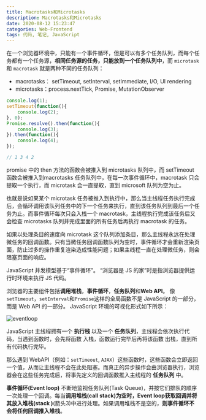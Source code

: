 ```yaml
---
title: Macrotasks和Microtasks
description: Macrotasks和Microtasks
date: 2020-08-12 15:23:47
categories: Web-Frontend
tags: 代码, 笔记, JavaScript
---
```


在一个浏览器环境中，只能有一个事件循环，但是可以有多个任务队列，而每个任务都有一个任务源，**相同任务源的任务，只能放到一个任务队列中**，而 `microtask` 和 `macrotask` 就是两种不同的任务队列：

- macrotasks： setTimeout, setInterval, setImmediate, I/O, UI rendering
- microtasks：process.nextTick, Promise, MutationObserver

<!-- more -->

```javascript
console.log(1);
setTimeout(function(){
    console.log(2);
}, 0);
Promise.resolve().then(function(){
    console.log(3);
}).then(function(){
    console.log(4);
});

// 1 3 4 2
```

promise 中的 then 方法的函数会被推入到 microtasks 队列中，而 setTimeout 函数会被推入到macrotasks 任务队列中，在每一次事件循环中，macrotask 只会提取一个执行，而 microtask 会一直提取，直到 microsoft 队列为空为止。

也就是说如果某个 microtask 任务被推入到执行中，那么当主线程任务执行完成后，会循环调用该队列任务中的下一个任务来执行，直到该任务队列到最后一个任务为止。而事件循环每次只会入栈一个 macrotask，主线程执行完成该任务后又会检查 microtasks 队列并完成里面的所有任务后再执行 macrotask 的任务。

如果以处理条目的速度向 microtask 这个队列添加条目，那么主线程永远在处理微任务的回调函数。只有当微任务回调函数队列为空时，事件循环才会重新渲染页面，防止过多的操作重复渲染造成性能问题；如果主线程一直在处理微任务，则会阻塞页面的响应。

JavaScript 并发模型基于“事件循环”。 “浏览器是 JS 的家”时是指浏览器提供运行时环境来执行 JS 代码。

浏览器的主要组件包括**调用堆栈**，**事件循环**，**任务队列**和**Web API**。 像`setTimeout`，`setInterval`和`Promise`这样的全局函数不是 JavaScript 的一部分，而是 Web API 的一部分。 JavaScript 环境的可视化形式如下所示：

![eventloop](articles\assets\eventloop.png)

JavaScript 主线程拥有一个 **执行栈** 以及一个 **任务队列**，主线程会依次执行代码，当遇到函数时，会先将函数 入栈，函数运行完毕后再将该函数 出栈，直到所有代码执行完毕。

那么遇到 WebAPI（例如：`setTimeout`, `AJAX`）这些函数时，这些函数会立即返回一个值，从而让主线程不会在此处阻塞。而真正的异步操作会由浏览器执行，浏览器会在这些任务完成后，将事先定义的回调函数推入主线程的 **任务队列** 中。

**事件循环(Event loop)** 不断地监视任务队列(Task Queue)，并按它们排队的顺序一次处理一个回调。每当**调用堆栈(call stack)**为空时，**Event loop**获取回调并将其放入**堆栈(stack )**(箭头3)中进行处理。如果调用堆栈不是空的，**则事件循环不会将任何回调推入堆栈**。